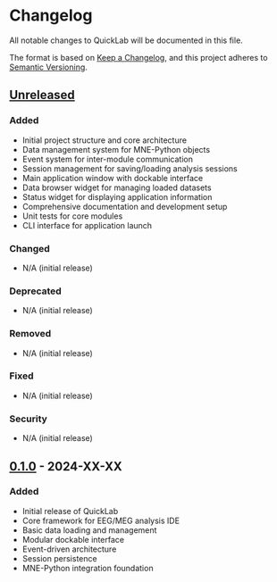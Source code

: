# Changelog

All notable changes to QuickLab will be documented in this file.

The format is based on [Keep a Changelog](https://keepachangelog.com/en/1.0.0/),
and this project adheres to [Semantic Versioning](https://semver.org/spec/v2.0.0.html).

## [Unreleased]

### Added
- Initial project structure and core architecture
- Data management system for MNE-Python objects
- Event system for inter-module communication
- Session management for saving/loading analysis sessions
- Main application window with dockable interface
- Data browser widget for managing loaded datasets
- Status widget for displaying application information
- Comprehensive documentation and development setup
- Unit tests for core modules
- CLI interface for application launch

### Changed
- N/A (initial release)

### Deprecated
- N/A (initial release)

### Removed
- N/A (initial release)

### Fixed
- N/A (initial release)

### Security
- N/A (initial release)

## [0.1.0] - 2024-XX-XX

### Added
- Initial release of QuickLab
- Core framework for EEG/MEG analysis IDE
- Basic data loading and management
- Modular dockable interface
- Event-driven architecture
- Session persistence
- MNE-Python integration foundation

[Unreleased]: https://github.com/yourusername/quicklab/compare/v0.1.0...HEAD
[0.1.0]: https://github.com/yourusername/quicklab/releases/tag/v0.1.0
